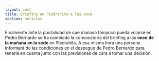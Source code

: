 ```yaml
---
layout: post
title: Briefing en Piedrahita a las once
section: noticias
---
```


Finalmente ante la posibilidad de que mañana tampoco pueda volarse en Pedro Bernardo se ha cambiado la convocatoria del briefing a las **once de la mañana en la sede** en Piedrahita. A esa misma hora una persona informará de las condiciones en el despegue de Pedro Bernardo para tenerla en cuenta junto con las previsiones de cara a tomar una decisión.
